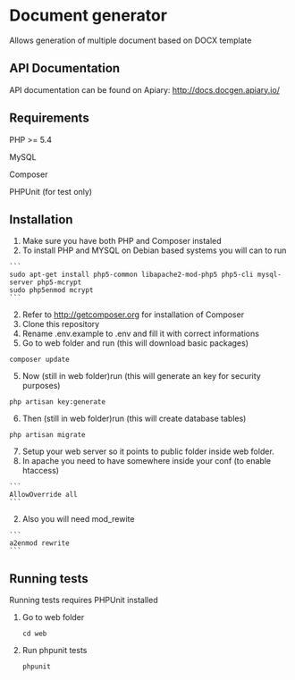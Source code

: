 # Document generator

Allows generation of multiple document based on DOCX template

## API Documentation
API documentation can be found on Apiary: http://docs.docgen.apiary.io/

## Requirements
PHP >= 5.4

MySQL

Composer

PHPUnit (for test only)

## Installation
1. Make sure you have both PHP and Composer instaled
  1. To install PHP and MYSQL on Debian based systems you will can to run
    
    ```
    sudo apt-get install php5-common libapache2-mod-php5 php5-cli mysql-server php5-mcrypt
    sudo php5enmod mcrypt
    ```
  2. Refer to http://getcomposer.org for installation of Composer
2. Clone this repository
3. Rename .env.example to .env and fill it with correct informations
4. Go to web folder and run (this will download basic packages)
  
  ```
  composer update 
  ```
5. Now (still in web folder)run (this will generate an key for security purposes)

  ```
  php artisan key:generate
  ```
6. Then (still in web folder)run (this will create database tables)
  
  ```
  php artisan migrate
  ```
7. Setup your web server so it points to public folder inside web folder.
  1. In apache you need to have somewhere inside your conf (to enable htaccess)
    
    ```
    AllowOverride all
    ```
  2. Also you will need mod_rewite
    
    ```
    a2enmod rewrite
    ```

## Running tests

Running tests requires PHPUnit installed

1. Go to web folder
    
    ```
    cd web
    ```
2. Run phpunit tests
    
    ```
    phpunit
    ```

